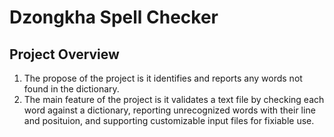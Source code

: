 # Dzongkha Spell Checker

## Project Overview
1. The propose of the project is it identifies and reports any words not found in the dictionary.
2. The main feature of the project is it validates a text file by checking each word against a dictionary, reporting unrecognized words with their line and posituion, and supporting customizable input files for fixiable use.



